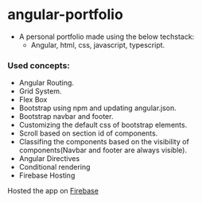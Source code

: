 # angular-portfolio

- A personal portfolio made using the below techstack:
  - Angular, html, css, javascript, typescript.

### Used concepts:
- Angular Routing.
- Grid System.
- Flex Box
- Bootstrap using npm and updating angular.json.
- Bootstrap navbar and footer.
- Customizing the default css of bootstrap elements.
- Scroll based on section id of components.
- Classifing the components based on the visibility of components(Navbar and footer are always visible).
- Angular Directives
- Conditional rendering
- Firebase Hosting

Hosted the app on [Firebase](https://angular-53ec4.web.app)
